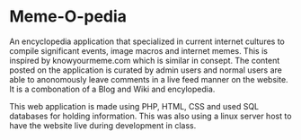 # Meme-O-pedia
An encyclopedia application that specialized in current internet cultures to compile significant events, image macros and internet memes. This  is inspired by knowyourmeme.com which is similar in consept. The content posted on the application is curated by admin users and normal users are able to anonomously leave comments in a live feed manner on the website. It is a combonation of a Blog and Wiki and encylopedia.

This  web application is made using PHP, HTML, CSS and used SQL databases for holding information. 
This was also using a linux server host to have the website live during development in class.
